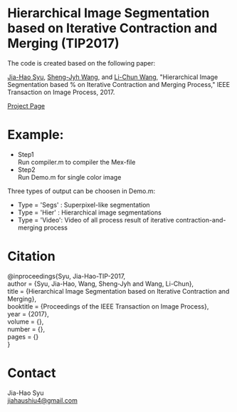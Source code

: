 # Hierarchical Image Segmentation based on Iterative Contraction and Merging (TIP2017)
The code is created based on the following paper:

[Jia-Hao Syu](https://sites.google.com/view/jiahaosyu/home), [Sheng-Jyh Wang](http://vlab.ee.nctu.edu.tw/advisor/), and [Li-Chun Wang](http://lichun.cm.nctu.edu.tw/), "Hierarchical Image Segmentation based % on Iterative Contraction and Merging Process," IEEE Transaction on Image Process, 2017.

[Project Page](https://sites.google.com/site/hierarchicalimagesegmentation/)

# Example:<br>
+ Step1 <br>
Run compiler.m  to compiler the Mex-file <br>
+ Step2 <br>
Run Demo.m for single color image <br>

Three types of output can be choosen in Demo.m:<br>
+ Type = 'Segs' : Superpixel-like segmentation<br>
+ Type = 'Hier' : Hierarchical image segmentations<br>
+ Type = 'Video': Video of all process result of iterative contraction-and-merging process<br>

# Citation <br>
@inproceedings{Syu, Jia-Hao-TIP-2017, <br>
  author  = {Syu, Jia-Hao, Wang, Sheng-Jyh and Wang, Li-Chun}, <br>
  title   = {Hierarchical Image Segmentation based on Iterative Contraction and Merging}, <br>
  booktitle = {Proceedings of the IEEE Transaction on Image Process}, <br>
  year    = {2017}, <br>
  volume  = {}, <br>
  number  = {}, <br>
  pages   = {}  <br>
  }

# Contact <br>
Jia-Hao Syu <br>
<jiahaushiu4@gmail.com>
